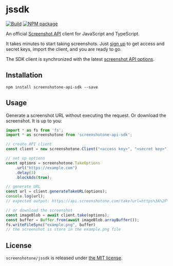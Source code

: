 # jssdk

[![Build](https://github.com/screenshotone/jssdk/actions/workflows/build.yml/badge.svg?branch=main)](https://github.com/screenshotone/jssdk/actions/workflows/build.yml)
[![NPM package](https://img.shields.io/npm/v/screenshotone-api-sdk.svg?branch=main)](https://www.npmjs.com/package/screenshotone-api-sdk)

An official [Screenshot API](https://screenshotone.com/) client for JavaScript and TypeScript. 

It takes minutes to start taking screenshots. Just [sign up](https://screenshotone.com/) to get access and secret keys, import the client, and you are ready to go. 

The SDK client is synchronized with the latest [screenshot API options](https://screenshotone.com/docs/options/).

## Installation

```shell
npm install screenshotone-api-sdk --save
```

## Usage

Generate a screenshot URL without executing the request. Or download the screenshot. It is up to you: 
```javascript
import * as fs from 'fs';
import * as screenshotone from 'screenshotone-api-sdk';

// create API client 
const client = new screenshotone.Client("<access key>", "<secret key>");

// set up options
const options = screenshotone.TakeOptions
    .url("https://example.com")
    .delay(3)
    .blockAds(true);    

// generate URL 
const url = client.generateTakeURL(options);
console.log(url);
// expected output: https://api.screenshotone.com/take?url=https%3A%2F%2Fexample.com&delay=3&block_ads=true&access_key=%3Caccess+key%3E&signature=7f3419ece2c53ed2c7923c7d5deef290d662c3643822bf69ec8259ce10b3ea61

// or download the screenshot
const imageBlob = await client.take(options);
const buffer = Buffer.from(await imageBlob.arrayBuffer());
fs.writeFileSync("example.png", buffer)
// the screenshot is store in the example.png file
```

## License 

`screenshotone/jssdk` is released under [the MIT license](LICENSE).
